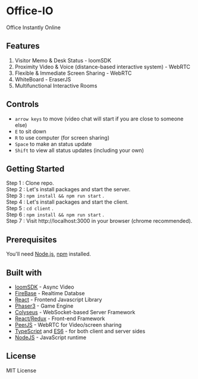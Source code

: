 # Office-IO

Office Instantly Online

## Features
1. Visitor Memo & Desk Status - loomSDK<br>
2. Proximity Video & Voice (distance-based interactive system) - WebRTC<br>
3. Flexible & Immediate Screen Sharing - WebRTC<br>
4. WhiteBoard - EraserJS<br>
5. Multifunctional Interactive Rooms <br>

## Controls

- `arrow keys` to move (video chat will start if you are close to someone else)
- `E` to sit down
- `R` to use computer (for screen sharing)
- `Space` to make an status update
- `Shift` to view all status updates (including your own)

## Getting Started

Step 1 : Clone repo. <br>
Step 2 : Let's install packages and start the server.<br>
Step 3 : ```npm install && npm run start``` .<br>
Step 4 : Let's install packages and start the client.<br>
Step 5 : ```cd client``` .<br>
Step 6 : ```npm install && npm run start``` .<br>
Step 7 : Visit http://localhost:3000 in your browser (chrome recommended).<br>

## Prerequisites

You'll need [Node.js](https://nodejs.org/en/), [npm](https://www.npmjs.com/) installed.

## Built with

- [loomSDK](https://www.loom.com/sdk) - Async Video
- [FireBase](https://firebase.google.com/) - Realtime Databse
- [React](https://reactjs.org/) - Frontend Javascript Library
- [Phaser3](https://github.com/photonstorm/phaser) - Game Engine
- [Colyseus](https://github.com/colyseus/colyseus) - WebSocket-based Server Framework
- [React/Redux](https://github.com/facebook/react) - Front-end Framework
- [PeerJS](https://github.com/peers/peerjs) - WebRTC for Video/screen sharing
- [TypeScript](https://github.com/microsoft/TypeScript) and [ES6](https://github.com/eslint/eslint) - for both client and server sides
- [NodeJS](https://nodejs.org/en/) - JavaScript runtime

## License

MIT License
